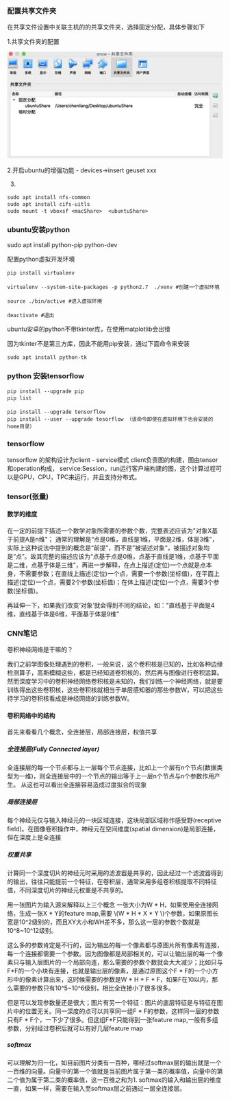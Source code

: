<script type="text/javascript"
   src="http://cdn.mathjax.org/mathjax/latest/MathJax.js?config=TeX-AMS-MML_HTMLorMML">
</script>
### 配置共享文件夹

在共享文件设置中关联主机的的共享文件夹，选择固定分配，具体步骤如下

1.共享文件夹的配置

![avatar](./source/1542617455304.jpg)

2.开启ubuntu的增强功能 - devices->insert geuset xxx

3.

```
sudo apt install nfs-common
sudo apt install cifs-uitls
sudo mount -t vboxsf <macShare>  <ubuntuShare>
```


### ubuntu安装python
sudo apt install python-pip python-dev

配置python虚拟开发环境

```
pip install virtualenv

virtualenv --system-site-packages -p python2.7  ./venv #创建一个虚拟环境

source ./bin/active #进入虚拟环境

deactivate #退出
```

ubuntu安卓的python不带tkinter库，在使用matplotlib会出错

因为tkinter不是第三方库，因此不能用pip安装，通过下面命令来安装

```
sudo apt install python-tk
```

### python 安装tensorflow

```
pip install --upgrade pip
pip list

pip install --upgrade tensorflow 
pip install --user --upgrade tesorflow （该命令即使在虚拟环境下也会安装的home目录）
```

### tensorflow
tensorflow 的架构设计为client - service模式
client负责图的构建，图由tensor和operation构成，
service:Session，run运行客户端构建的图，这个计算过程可以是GPU，CPU，TPC来运行，并且支持分布式。

### tensor(张量)

#### 数学的维度
在一定的前提下描述一个数学对象所需要的参数个数，完整表述应该为"对象X基于前提A是n维"；
通常的理解是“点是0维，直线是1维，平面是2维，体是3维”，实际上这种说法中提到的概念是“前提”，而不是”被描述对象“，被描述对象均是“点”。故其完整的描述应该为“点基于点是0维，点基于直线是1维，点基于平面是二维，点基于体是三维”，再进一步解释，在点上描述(定位)一个点就是点本身，不需要参数；在直线上描述(定位)一个点，需要一个参数(坐标值)，在平面上描述(定位)一个点，需要2个参数(坐标值)；在体上描述(定位)一个点，需要3个参数(坐标值)。

再延伸一下，如果我们改变‘对象’就会得到不同的结论，如："直线基于平面是4维，直线基于体是6维，平面基于体是9维"

### CNN笔记
卷积神经网络是干嘛的？

我们之前学图像处理遇到的卷积，一般来说，这个卷积核是已知的，比如各种边缘检测算子，高斯模糊这些，都是已经知道卷积核的，然后再与图像进行卷积运算。然而深度学习中的卷积神经网络卷积核是未知的，我们训练一个神经网络，就是要训练得出这些卷积核，这些卷积核就相当于单层感知器的那些参数W，可以把这些待学习的卷积核看成是神经网络的训练参数W。

#### 卷积网络中的结构
首先来看看几个概念，全连接层，局部连接层，权值共享

##### 全连接层(Fully Connected layer)
全连接层的每一个节点都与上一层每个节点连接，比如上一个层有n个节点(数据类型为一维)，则全连接层中的一个节点的输出等于上一层n个节点与n个参数作用产生。 从这也可以看出全连接容易造成过度拟合的现象

##### 局部连接层
每个神经元仅与输入神经元的一块区域连接，这块局部区域称作感受野(receptive field)。在图像卷积操作中，神经元在空间维度(spatial dimension)是局部连接，但在深度上是全连接

##### 权重共享
计算同一个深度切片的神经元时采用的滤波器是共享的，因此经过一个滤波器得到的输出，往往只能提前一个特征，在卷积层，通常采用多组卷积核提取不同特征值，不同深度切片的神经元权重是不共享的。

用一张图片为输入源来解释以上三个概念
一张大小为W * H，如果使用全连接网络，生成一张X * Y的feature map,需要 \\(W * H * X * Y \\)个参数，如果原图长宽是10^2级别的，而且XY大小和WH差不多，那么这一层的参数个数就是10^8~10^12级别。

   这么多的参数肯定是不行的，因为输出的每一个像素都与原图片所有像素有连接，每一个连接都需要一个参数。因为图像都是局部相关的，可以让输出层的每一个像素只与输入层图片的一个局部向连，那么需要的参数个数就会大大减少；比如只与F*F的一个小块有连接，也就是输出层的像素，是通过原图这个F * F的一个小方形中的像素计算出来，这时候需要的参数是W * H * F * F，如果F在10以内，那么需要的参数只有10^5~10^6级别，相比全连接小了很多很多。
   
   但是可以发现参数量还是很大；图片有另一个特征：图片的底层特征是与特征在图片中的位置无关。同一深度的点可以共享同一组F * F的参数，这样同一层的参数只有F * F个，一下少了很多。但这组F*F只能得到一张feature map,一般有多组参数，分别经过卷积后就可以有好几层feature map


##### softmax
可以理解为归一化，如目前图片分类有一百种，哪经过softmax层的输出就是一个一百维的向量。向量中的第一个值就是当前图片属于第一类的概率值，向量中的第二个值为属于第二类的概率值，这一百维之和为1.
softmax的输入和输出层的维度一直，如果一样，需要在输入至softmax层之前通过一层全连接层。

